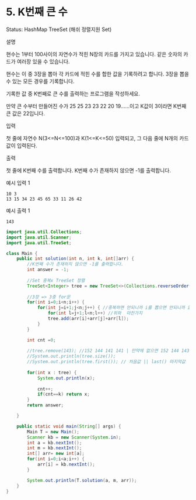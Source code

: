 # 5. K번째 큰 수

Status: HashMap TreeSet (해쉬 정렬지원 Set)

설명

현수는 1부터 100사이의 자연수가 적힌 N장의 카드를 가지고 있습니다. 같은 숫자의 카드가 여러장 있을 수 있습니다.

현수는 이 중 3장을 뽑아 각 카드에 적힌 수를 합한 값을 기록하려고 합니다. 3장을 뽑을 수 있는 모든 경우를 기록합니다.

기록한 값 중 K번째로 큰 수를 출력하는 프로그램을 작성하세요.

만약 큰 수부터 만들어진 수가 25 25 23 23 22 20 19......이고 K값이 3이라면 K번째 큰 값은 22입니다.

입력

첫 줄에 자연수 N(3<=N<=100)과 K(1<=K<=50) 입력되고, 그 다음 줄에 N개의 카드값이 입력된다.

출력

첫 줄에 K번째 수를 출력합니다. K번째 수가 존재하지 않으면 -1를 출력합니다.

예시 입력 1

```
10 3
13 15 34 23 45 65 33 11 26 42

```

예시 출력 1

```
143
```

```java
import java.util.Collections;
import java.util.Scanner;
import java.util.TreeSet;

class Main {
	public int solution(int n, int k, int[]arr) {
		//K번째 수가 존재하지 않으면 -1를 출력합니다.
		int answer = -1;
		
		//Set 중복x TreeSet 정렬 
		TreeSet<Integer> tree = new TreeSet<>(Collections.reverseOrder());//내림차순
		
		//3장 => 3중 for문
		for(int i=0;i<n;i++) {
			for(int j=i+1;j<n;j++) { //중복하면 안되니까 i를 뽑으면 안되니까 i+1
				for(int l=j+1;l<n;l++) //위와  마찬가지
				tree.add(arr[i]+arr[j]+arr[l]);
			}
		}

		int cnt =0;
		
		//tree.remove(143); //152 144 141 141 | 만약에 없으면 152 144 143 143
		//System.out.println(tree.size());
		//System.out.println(tree.first()); // 처음값 || last() 마지막값
		
		for(int x : tree) {
			System.out.println(x);
			
			cnt++;
			if(cnt==k) return x;
		}
		return answer;

	}

	public static void main(String[] args) {
		Main T = new Main();
		Scanner kb = new Scanner(System.in);
		int a = kb.nextInt();
		int m = kb.nextInt();
		int[] arr= new int[a];
		for(int i=0;i<a;i++) {
			arr[i] = kb.nextInt();
		}

		System.out.println(T.solution(a, m, arr));
	}
}
```